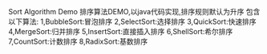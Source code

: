 Sort Algorithm Demo
排序算法DEMO,以java代码实现,排序规则默认为升序
包含以下算法:
1,BubbleSort:冒泡排序
2,SelectSort:选择排序
3,QuickSort:快速排序
4,MergeSort:归并排序
5,InsertSort:直接插入排序
6,ShellSort:希尔排序
7,CountSort:计数排序
8,RadixSort:基数排序

